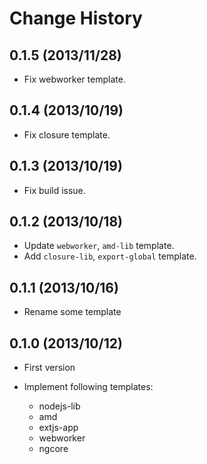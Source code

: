 Change History
=================

## 0.1.5 (2013/11/28)

* Fix webworker template.

## 0.1.4 (2013/10/19)

* Fix closure template.

## 0.1.3 (2013/10/19)

* Fix build issue.

## 0.1.2 (2013/10/18)

* Update `webworker`, `amd-lib` template.
* Add `closure-lib`, `export-global` template.

## 0.1.1 (2013/10/16)

* Rename some template

## 0.1.0 (2013/10/12)

* First version
* Implement following templates:

    * nodejs-lib
    * amd
    * extjs-app
    * webworker
    * ngcore
